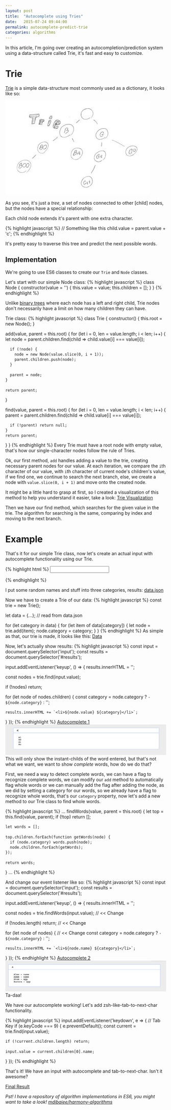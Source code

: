 ```yaml
---
layout: post
title:  "Autocomplete using Tries"
date:   2015-07-24 09:44:00
permalink: autocomplete-predict-trie
categories: algorithms
---
```


In this article, I'm going over creating an autocompletion/prediction system using a data-structure called Trie, it's fast and easy to customize.

Trie
====

[Trie](https://en.wikipedia.org/wiki/Trie) is a simple data-structure most commonly used as a dictionary, it looks like so:

![Trie](/img/trie.jpg)

As you see, it's just a *tree*, a set of nodes connected to other [child] nodes, but the nodes have a special relationship:

Each child node extends it's parent with one extra character.

{% highlight javascript %}
// Something like this
child.value = parent.value + 'c';
{% endhighlight %}

It's pretty easy to traverse this tree and predict the next possible words.

Implementation
--------------

We're going to use ES6 classes to create our `Trie` and `Node` classes.

Let's start with our simple Node class:
{% highlight javascript %}
class Node {
  constructor(value = '') {
    this.value = value;
    this.children = [];
  }
}
{% endhighlight %}

Unlike [binary trees](https://en.wikipedia.org/wiki/Binary_tree) where each node has a left and right child, Trie nodes don't necessarily have a limit on how many children they can have.

Trie class:
{% highlight javascript %}
class Trie {
  constructor() {
    this.root = new Node();
  }

  add(value, parent = this.root) {
    for (let i = 0, len = value.length; i < len; i++) {
      let node = parent.children.find(child => child.value[i] === value[i]);

      if (!node) {
        node = new Node(value.slice(0, i + 1));
        parent.children.push(node);
      }

      parent = node;
    }

    return parent;
  }

  find(value, parent = this.root) {
    for (let i = 0, len = value.length; i < len; i++) {
      parent = parent.children.find(child => child.value[i] === value[i]);

      if (!parent) return null;
    }
    return parent;
  }
}
{% endhighlight %}
Every Trie must have a root node with empty value, that's how our single-character nodes follow the rule of Tries.

Ok, our first method, `add` handles adding a value to the trie, creating necessary parent nodes for our value.
At each iteration, we compare the `i`th character of our value, with `i`th character of current node's children's value,
if we find one, we continue to search the next branch, else, we create a node with `value.slice(0, i + 1)` and move onto the created node.

It might be a little hard to grasp at first, so I created a visualization of this method to help you understand it easier, take a look:
[Trie Visualization](/autocomplete-trie/demo/add.html)

Then we have our find method, which searches for the given value in the trie. The algorithm for searching is the same, comparing by index and moving to the next branch.

Example
========
That's it for our simple Trie class, now let's create an actual input with autocomplete functionality using our Trie.

{% highlight html %}
<input>

<div class='results'>

</div>
{% endhighlight %}

I put some random names and stuff into three categories, results: [data.json](/autocomplete-trie/demo/data.json)

Now we have to create a Trie of our data:
{% highlight javascript %}
const trie = new Trie();

let data = {...}; // read from data.json

for (let category in data) {
  for (let item of data[category]) {
    let node = trie.add(item);
    node.category = category;
  }
}
{% endhighlight %}
As simple as that, our trie is made, it looks like this: [Data](/autocomplete-trie/demo/data.html)

Now, let's actually show results:
{% highlight javascript %}
const input = document.querySelector('input');
const results = document.querySelector('#results');

input.addEventListener('keyup', () => {
  results.innerHTML = '';

  const nodes = trie.find(input.value);

  if (!nodes) return;

  for (let node of nodes.children) {
    const category = node.category ? `- ${node.category}` : '';

    results.innerHTML += `<li>${node.value} ${category}</li>`;
  }
});
{% endhighlight %}
[Autocomplete 1](/autocomplete-trie/1.html)
![Autocomplete 1](/img/autocomplete-1.png)
This will only show the instant-childs of the word entered, but that's not what we want, we want to show *complete* words, how do we do that?

First, we need a way to detect complete words, we can have a flag to recognize complete words, we can modify our `add` method to
automatically flag whole words or we can manually add the flag after adding the node, as we did by setting a category for our words,
so we already have a flag to recognize whole words, that's our `category` property, now let's add a new method to our Trie class to find
whole words.

{% highlight javascript %}
...
  findWords(value, parent = this.root) {
    let top = this.find(value, parent);
    if (!top) return [];

    let words = [];

    top.children.forEach(function getWords(node) {
      if (node.category) words.push(node);
      node.children.forEach(getWords);
    });

    return words;
  }
...
{% endhighlight %}

And change our event listener like so:
{% highlight javascript %}
const input = document.querySelector('input');
const results = document.querySelector('#results');

input.addEventListener('keyup', () => {
  results.innerHTML = '';

  const nodes = trie.findWords(input.value); // << Change

  if (!nodes.length) return; // << Change

  for (let node of nodes) { // << Change
    const category = node.category ? `- ${node.category}` : '';

    results.innerHTML += `<li>${node.name} ${category}</li>`;
  }
});
{% endhighlight %}
[Autocomplete 2](/autocomplete-trie/2.html)
![Autocomplete 2](/img/autocomplete-2.png)
Ta-daa!

We have our autocomplete working! Let's add zsh-like-tab-to-next-char functionality.

{% highlight javascript %}
input.addEventListener('keydown', e => {
  // Tab Key
  if (e.keyCode === 9) {
    e.preventDefault();
    const current = trie.find(input.value);

    if (!current.children.length) return;

    input.value = current.children[0].name;
  }
});
{% endhighlight %}

That's it! We have an input with autocomplete and tab-to-next-char. Isn't it awesome?

[Final Result](/autocomplete-trie/2.html)

*Pst! I have a repository of algorithm implementations in ES6, you might want to take a look! [mdibaiee/harmony-algorithms](https://github.com/mdibaiee/harmony-algorithms)*
